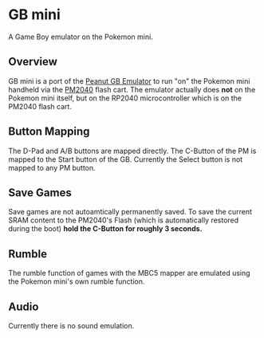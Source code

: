 # GB mini
A Game Boy emulator on the Pokemon mini.

## Overview
GB mini is a port of the [Peanut GB Emulator](https://github.com/deltabeard/Peanut-GB) to run "on" the Pokemon mini handheld via the [PM2040](https://github.com/zwenergy/PM2040) flash cart.
The emulator actually does **not** on the Pokemon mini itself, but on the RP2040 microcontroller which is on the PM2040 flash cart.

## Button Mapping
The D-Pad and A/B buttons are mapped directly.
The C-Button of the PM is mapped to the Start button of the GB.
Currently the Select button is not mapped to any PM button.

## Save Games
Save games are not autoamtically permanently saved.
To save the current SRAM content to the PM2040's Flash (which is automatically restored during the boot) **hold the C-Button for roughly 3 seconds.**

## Rumble
The rumble function of games with the MBC5 mapper are emulated using the Pokemon mini's own rumble function.

## Audio
Currently there is no sound emulation.
